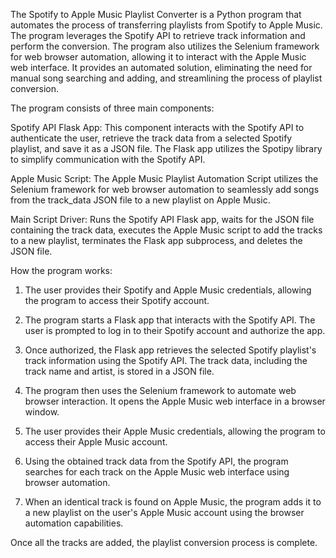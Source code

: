 The Spotify to Apple Music Playlist Converter is a Python program that automates the process of transferring playlists from Spotify to Apple Music. The program leverages the Spotify API to retrieve track information and perform the conversion. The program also utilizes the Selenium framework for web browser automation, allowing it to interact with the Apple Music web interface. It provides an automated solution, eliminating the need for manual song searching and adding, and streamlining the process of playlist conversion.

The program consists of three main components:

Spotify API Flask App: This component interacts with the Spotify API to authenticate the user, retrieve the track data from a selected Spotify playlist, and save it as a JSON file. The Flask app utilizes the Spotipy library to simplify communication with the Spotify API.

Apple Music Script: The Apple Music Playlist Automation Script utilizes the Selenium framework for web browser automation to seamlessly add songs from the track_data JSON file to a new playlist on Apple Music. 

Main Script Driver: Runs the Spotify API Flask app, waits for the JSON file containing the track data, executes the Apple Music script to add the tracks to a new playlist, terminates the Flask app subprocess, and deletes the JSON file.

How the program works:

1. The user provides their Spotify and Apple Music credentials, allowing the program to access their Spotify account.

2. The program starts a Flask app that interacts with the Spotify API. The user is prompted to log in to their Spotify account and authorize the app.

3. Once authorized, the Flask app retrieves the selected Spotify playlist's track information using the Spotify API. The track data, including the track name and artist, is stored in a JSON file.

4. The program then uses the Selenium framework to automate web browser interaction. It opens the Apple Music web interface in a browser window.

5. The user provides their Apple Music credentials, allowing the program to access their Apple Music account.

6. Using the obtained track data from the Spotify API, the program searches for each track on the Apple Music web interface using browser automation.

7. When an identical track is found on Apple Music, the program adds it to a new playlist on the user's Apple Music account using the browser automation capabilities.

Once all the tracks are added, the playlist conversion process is complete.
